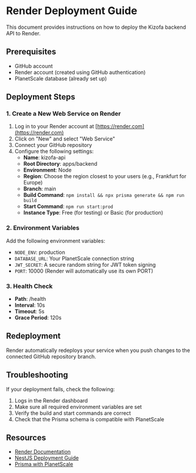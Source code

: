 # Render Deployment Guide

This document provides instructions on how to deploy the Kizofa backend API to Render.

## Prerequisites

- GitHub account
- Render account (created using GitHub authentication)
- PlanetScale database (already set up)

## Deployment Steps

### 1. Create a New Web Service on Render

1. Log in to your Render account at [https://render.com](https://render.com)
2. Click on "New" and select "Web Service"
3. Connect your GitHub repository
4. Configure the following settings:
   - **Name**: kizofa-api
   - **Root Directory**: apps/backend
   - **Environment**: Node
   - **Region**: Choose the region closest to your users (e.g., Frankfurt for Europe)
   - **Branch**: main
   - **Build Command**: `npm install && npx prisma generate && npm run build`
   - **Start Command**: `npm run start:prod`
   - **Instance Type**: Free (for testing) or Basic (for production)

### 2. Environment Variables

Add the following environment variables:

- `NODE_ENV`: production
- `DATABASE_URL`: Your PlanetScale connection string
- `JWT_SECRET`: A secure random string for JWT token signing
- `PORT`: 10000 (Render will automatically use its own PORT)

### 3. Health Check

- **Path**: /health
- **Interval**: 10s
- **Timeout**: 5s
- **Grace Period**: 120s

## Redeployment

Render automatically redeploys your service when you push changes to the connected GitHub repository branch.

## Troubleshooting

If your deployment fails, check the following:

1. Logs in the Render dashboard
2. Make sure all required environment variables are set
3. Verify the build and start commands are correct
4. Check that the Prisma schema is compatible with PlanetScale

## Resources

- [Render Documentation](https://render.com/docs)
- [NestJS Deployment Guide](https://docs.nestjs.com/techniques/performance)
- [Prisma with PlanetScale](https://www.prisma.io/docs/guides/deployment/platforms) 